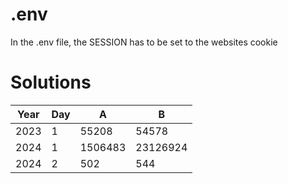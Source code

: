 # .env
In the .env file, the SESSION has to be set to the websites cookie

# Solutions
| Year | Day | A       | B        |
|------|-----|---------|----------|
| 2023 | 1   | 55208   | 54578    |
| 2024 | 1   | 1506483 | 23126924 |
| 2024 | 2   | 502     | 544      |